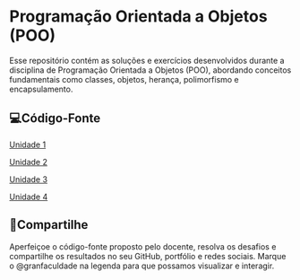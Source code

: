 # Programação Orientada a Objetos (POO)

Esse repositório contém as soluções e exercícios desenvolvidos durante a disciplina de Programação Orientada a Objetos (POO), abordando conceitos fundamentais como classes, objetos, herança, polimorfismo e encapsulamento.


## 💻Código-Fonte

[Unidade 1](https://github.com/gran-ti/programacao_orientada_a_objetos/tree/main/unidade1)

[Unidade 2](https://github.com/gran-ti/programacao_orientada_a_objetos/tree/main/unidade2)

[Unidade 3](https://github.com/gran-ti/programacao_orientada_a_objetos/tree/main/unidade3)

[Unidade 4](https://github.com/gran-ti/programacao_orientada_a_objetos/tree/main/unidade4)

## 📎Compartilhe
Aperfeiçoe o código-fonte proposto pelo docente, resolva os desafios e compartilhe os resultados no seu GitHub, portfólio e redes sociais. Marque o @granfaculdade na legenda para que possamos visualizar e interagir.
